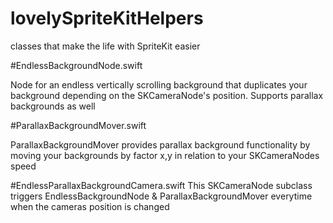 # lovelySpriteKitHelpers

classes that make the life with SpriteKit easier

#EndlessBackgroundNode.swift

Node for an endless vertically scrolling background that duplicates your background depending on the SKCameraNode's position.
Supports parallax backgrounds as well

#ParallaxBackgroundMover.swift

ParallaxBackgroundMover provides parallax background functionality by moving your backgrounds by factor x,y in relation to your SKCameraNodes speed
  
#EndlessParallaxBackgroundCamera.swift
This SKCameraNode subclass triggers EndlessBackgroundNode & ParallaxBackgroundMover everytime when the cameras position is changed
